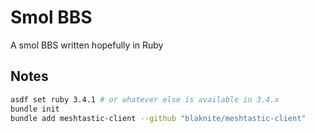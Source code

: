 # Smol BBS

A smol BBS written hopefully in Ruby

## Notes

```sh
asdf set ruby 3.4.1 # or whatever else is available in 3.4.x
bundle init
bundle add meshtastic-client --github "blaknite/meshtastic-client"
```
